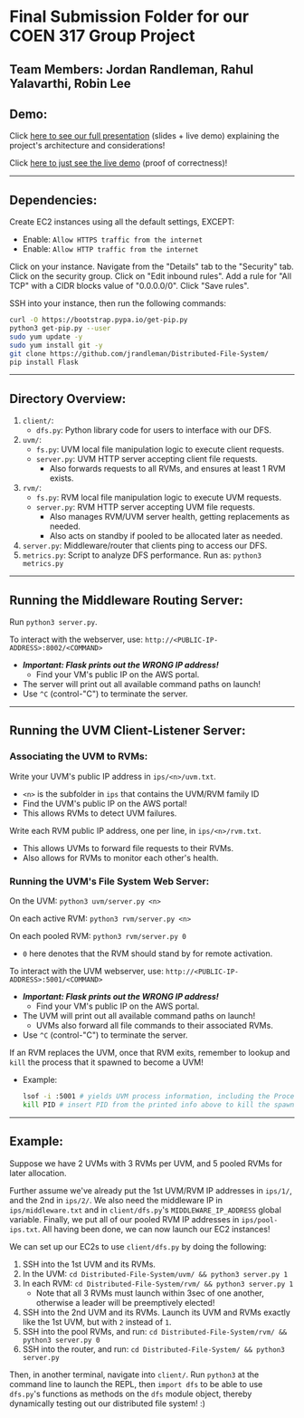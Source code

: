 # Final Submission Folder for our COEN 317 Group Project

## Team Members: Jordan Randleman, Rahul Yalavarthi, Robin Lee

## Demo:

Click [here to see our full presentation](https://drive.google.com/file/d/1KEdpIWmwTiQI5JqayLYEiUagg5NxNlNX/view?usp=share_link) (slides + live demo) explaining the project's architecture and considerations!

Click [here to just see the live demo](https://drive.google.com/file/d/1JN760JJnjRhJ_41wJOrCsdDpsQmWonCm/view?usp=sharing) (proof of correctness)!

--------------------------------------------------------------------
## Dependencies:

Create EC2 instances using all the default settings, EXCEPT:
* Enable: `Allow HTTPS traffic from the internet`
* Enable: `Allow HTTP traffic from the internet`

Click on your instance. Navigate from the "Details" tab to the "Security" tab.
Click on the security group. Click on "Edit inbound rules".
Add a rule for "All TCP" with a CIDR blocks value of "0.0.0.0/0". Click "Save rules".

SSH into your instance, then run the following commands:

```sh
curl -O https://bootstrap.pypa.io/get-pip.py
python3 get-pip.py --user
sudo yum update -y
sudo yum install git -y
git clone https://github.com/jrandleman/Distributed-File-System/
pip install Flask
```

--------------------------------------------------------------------
## Directory Overview:

1. `client/`:
   * `dfs.py`: Python library code for users to interface with our DFS.
2. `uvm/`:
   * `fs.py`: UVM local file manipulation logic to execute client requests.
   * `server.py`: UVM HTTP server accepting client file requests.
     - Also forwards requests to all RVMs, and ensures at least 1 RVM exists.
3. `rvm/`:
   * `fs.py`: RVM local file manipulation logic to execute UVM requests.
   * `server.py`: RVM HTTP server accepting UVM file requests.
     - Also manages RVM/UVM server health, getting replacements as needed.
     - Also acts on standby if pooled to be allocated later as needed.
4. `server.py`: Middleware/router that clients ping to access our DFS.
5. `metrics.py`: Script to analyze DFS performance. Run as: `python3 metrics.py`


--------------------------------------------------------------------
## Running the Middleware Routing Server:

Run `python3 server.py`.

To interact with the webserver, use: `http://<PUBLIC-IP-ADDRESS>:8002/<COMMAND>`
* ___Important: Flask prints out the WRONG IP address!___
  - Find your VM's public IP on the AWS portal.
* The server will print out all available command paths on launch!
* Use `^C` (control-"C") to terminate the server.


--------------------------------------------------------------------
## Running the UVM Client-Listener Server:

### Associating the UVM to RVMs:
Write your UVM's public IP address in `ips/<n>/uvm.txt`.
* `<n>` is the subfolder in `ips` that contains the UVM/RVM family ID
* Find the UVM's public IP on the AWS portal!
* This allows RVMs to detect UVM failures.

Write each RVM public IP address, one per line, in `ips/<n>/rvm.txt`.
* This allows UVMs to forward file requests to their RVMs.
* Also allows for RVMs to monitor each other's health.


### Running the UVM's File System Web Server:
On the UVM: `python3 uvm/server.py <n>`

On each active RVM: `python3 rvm/server.py <n>`

On each pooled RVM: `python3 rvm/server.py 0`
* `0` here denotes that the RVM should stand by for remote activation.

To interact with the UVM webserver, use: `http://<PUBLIC-IP-ADDRESS>:5001/<COMMAND>`
* ___Important: Flask prints out the WRONG IP address!___
  - Find your VM's public IP on the AWS portal.
* The UVM will print out all available command paths on launch!
  - UVMs also forward all file commands to their associated RVMs.
* Use `^C` (control-"C") to terminate the server.

If an RVM replaces the UVM, once that RVM exits, remember to lookup 
and `kill` the process that it spawned to become a UVM!
* Example:
  ```sh
  lsof -i :5001 # yields UVM process information, including the Process ID (PID)
  kill PID # insert PID from the printed info above to kill the spawned UVM
  ```


--------------------------------------------------------------------
## Example:

Suppose we have 2 UVMs with 3 RVMs per UVM, and 5 pooled RVMs for later allocation. 

Further assume we've already put the 1st UVM/RVM IP addresses in `ips/1/`, 
and the 2nd in `ips/2/`. We also need the middleware IP in `ips/middleware.txt` 
and in `client/dfs.py`'s `MIDDLEWARE_IP_ADDRESS` global variable. Finally, we put 
all of our pooled RVM IP addresses in `ips/pool-ips.txt`. All having been done, we 
can now launch our EC2 instances!

We can set up our EC2s to use `client/dfs.py` by doing the following:

1. SSH into the 1st UVM and its RVMs.
2. In the UVM: `cd Distributed-File-System/uvm/ && python3 server.py 1`
3. In each RVM: `cd Distributed-File-System/rvm/ && python3 server.py 1`
   * Note that all 3 RVMs must launch within 3sec of one another, otherwise a leader will be preemptively elected!
4. SSH into the 2nd UVM and its RVMs. Launch its UVM and RVMs exactly like the 1st UVM, but with `2` instead of `1`.
5. SSH into the pool RVMs, and run: `cd Distributed-File-System/rvm/ && python3 server.py 0`
6. SSH into the router, and run: `cd Distributed-File-System/ && python3 server.py`

Then, in another terminal, navigate into `client/`. Run `python3` at the command line to launch the REPL, 
then `import dfs` to be able to use `dfs.py`'s functions as methods on the `dfs` module object, thereby 
dynamically testing out our distributed file system! :)

